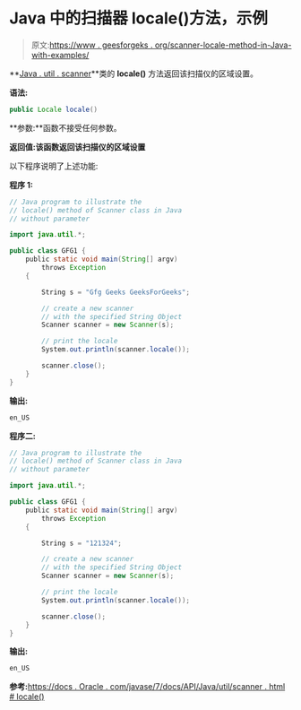 # Java 中的扫描器 locale()方法，示例

> 原文:[https://www . geesforgeks . org/scanner-locale-method-in-Java-with-examples/](https://www.geeksforgeeks.org/scanner-locale-method-in-java-with-examples/)

**[Java . util . scanner](https://www.geeksforgeeks.org/scanner-class-in-java/)**类的 **locale()** 方法返回该扫描仪的区域设置。

**语法:**

```java
public Locale locale()
```

**参数:**函数不接受任何参数。

**返回值:**该函数返回该**扫描仪的区域设置**

以下程序说明了上述功能:

**程序 1:**

```java
// Java program to illustrate the
// locale() method of Scanner class in Java
// without parameter

import java.util.*;

public class GFG1 {
    public static void main(String[] argv)
        throws Exception
    {

        String s = "Gfg Geeks GeeksForGeeks";

        // create a new scanner
        // with the specified String Object
        Scanner scanner = new Scanner(s);

        // print the locale
        System.out.println(scanner.locale());

        scanner.close();
    }
}
```

**输出:**

```java
en_US

```

**程序二:**

```java
// Java program to illustrate the
// locale() method of Scanner class in Java
// without parameter

import java.util.*;

public class GFG1 {
    public static void main(String[] argv)
        throws Exception
    {

        String s = "121324";

        // create a new scanner
        // with the specified String Object
        Scanner scanner = new Scanner(s);

        // print the locale
        System.out.println(scanner.locale());

        scanner.close();
    }
}
```

**输出:**

```java
en_US

```

**参考:**[https://docs . Oracle . com/javase/7/docs/API/Java/util/scanner . html # locale()](https://docs.oracle.com/javase/7/docs/api/java/util/Scanner.html#locale())